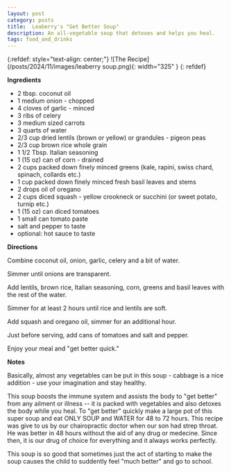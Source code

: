 ```yaml
---
layout: post
category: posts
title:  Leaberry's "Get Better Soup"
description: An all-vegetable soup that detoxes and helps you heal.
tags: food_and_drinks
---
```


{:refdef: style="text-align: center;"}
![The Recipe](/posts/2024/11/images/leaberry soup.png){: width="325" }
{: refdef} 


**Ingredients**

* 2 tbsp. coconut oil
* 1 medium onion - chopped
* 4 cloves of garlic - minced
* 3 ribs of celery
* 3 medium sized carrots
* 3 quarts of water
* 2/3 cup dried lentils (brown or yellow) or grandules - pigeon peas
* 2/3 cup brown rice whole grain
* 1 1/2 Tbsp. Italian seasoning
* 1 (15 oz) can of corn - drained
* 2 cups packed down finely minced greens (kale, rapini, swiss chard, spinach, collards etc.)
* 1 cup packed down finely minced fresh basil leaves and stems
* 2 drops oil of oregano
* 2 cups diced squash - yellow crookneck or succhini (or sweet potato, turnip etc.)
* 1 (15 oz) can diced tomatoes
* 1 small can tomato paste
* salt and pepper to taste
* optional: hot sauce to taste

**Directions**

Combine coconut oil, onion, garlic, celery and a bit of water.

Simmer until onions are transparent.

Add lentils, brown rice, Italian seasoning, corn, greens and basil leaves with the rest of the water.

Simmer for at least 2 hours until rice and lentils are soft.

Add squash and oregano oil, simmer for an additional hour.

Just before serving, add cans of tomatoes and salt and pepper.

Enjoy your meal and "get better quick."

**Notes**

Basically, almost any vegetables can be put in this soup - cabbage is a nice addition - use your imagination and stay healthy.

This soup boosts the immune system and assists the body to "get better" from any ailment 
or illness -- it is packed with vegetables and also detoxes the body while you heal. To 
"get better" quickly make a large pot of this super soup and eat ONLY SOUP and WATER for 
48 to 72 hours. This recipe was give to us by our chairopractic doctor when our son had 
strep throat. He was better in 48 hours without the aid of any drug or medecine. Since 
then, it is our drug of choice for everything and it always works perfectly.

This soup is so good that sometimes just the act of starting to make the soup causes the child to suddently feel "much better" and go to school.

